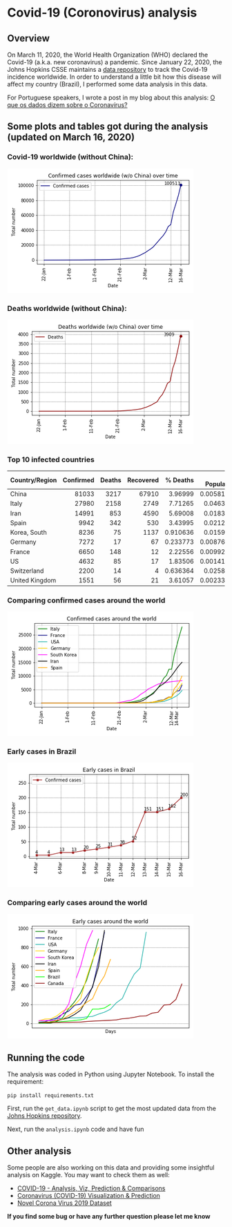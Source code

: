 # Covid-19 (Coronovirus) analysis

## Overview
On March 11, 2020, the World Health Organization (WHO) declared the Covid-19 (a.k.a. new coronavirus) a pandemic. Since January 22, 2020, the Johns Hopkins CSSE maintains a [data repository](https://github.com/CSSEGISandData/COVID-19) to track the Covid-19 incidence worldwide. In order to understand a little bit how this disease will affect my country (Brazil), I performed some data analysis in this data.

For Portuguese speakers, I wrote a post in my blog about this analysis: [O que os dados dizem sobre o Coronavírus?](http://computacaointeligente.com.br/coolstuffs/analisando-coronavirus/)

## Some plots and tables got during the analysis (updated on March 16, 2020)
### Covid-19 worldwide (without China):
![covid-19-wo-chinha](figures/en/conf_cases_worldwide_no_china.png)

### Deaths worldwide (without China):
![deaths-wo-chinha](figures/en/deaths_worldwide_no_china.png)


### Top 10 infected countries
| Country/Region   |   Confirmed |   Deaths |   Recovered |   % Deaths  |    % Population |
|:-----------------|------------:|---------:|------------:|------------:|-----------:|
| China            |       81033 |     3217 |       67910 |    3.96999  | 0.00581828 |
| Italy            |       27980 |     2158 |        2749 |    7.71265  | 0.0463005  |
| Iran             |       14991 |      853 |        4590 |    5.69008  | 0.0183263  |
| Spain            |        9942 |      342 |         530 |    3.43995  | 0.0212783  |
| Korea, South     |        8236 |       75 |        1137 |    0.910636 | 0.0159503  |
| Germany          |        7272 |       17 |          67 |    0.233773 | 0.00876906 |
| France           |        6650 |      148 |          12 |    2.22556  | 0.00992726 |
| US               |        4632 |       85 |          17 |    1.83506  | 0.00141579 |
| Switzerland      |        2200 |       14 |           4 |    0.636364 | 0.0258321  |
| United Kingdom   |        1551 |       56 |          21 |    3.61057  | 0.00233272 |

### Comparing confirmed cases around the world

![comparing-countries](figures/en/conf_cases_countries.png)

### Early cases in Brazil
![early-br](figures/en/early_cases_conf_brazil.png)

### Comparing early cases around the world
![early-compare](figures/en/conf_early_cases_countries.png)


## Running the code
The analysis was coded in Python using Jupyter Notebook. To install the requirement:

`pip install requirements.txt `

First, run the `get_data.ipynb` script to get the most updated data from the [Johns Hopkins repository](https://github.com/CSSEGISandData/COVID-19).

Next, run the `analysis.ipynb` code and have fun

## Other analysis
Some people are also working on this data and providing some insightful analysis on Kaggle. You may want to check them as well:
- [COVID-19 - Analysis, Viz, Prediction & Comparisons](https://www.kaggle.com/imdevskp/covid-19-analysis-viz-prediction-comparisons)
- [Coronavirus (COVID-19) Visualization & Prediction](https://www.kaggle.com/therealcyberlord/coronavirus-covid-19-visualization-prediction)
- [Novel Corona Virus 2019 Dataset](https://www.kaggle.com/sudalairajkumar/novel-corona-virus-2019-dataset)



**If you find some bug or have any further question please let me know**

